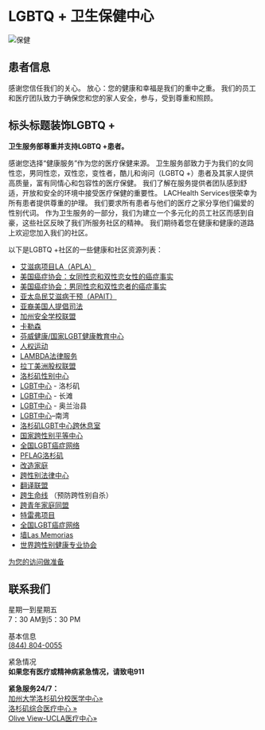 # LGBTQ + 卫生保健中心

![保健](https://dhs.lacounty.gov/harbor-ucla-medical-center/wp-content/uploads/sites/31/2020/07/dhs-logo-negative.png)

## 患者信息

感谢您信任我们的关心。 放心：您的健康和幸福是我们的重中之重。 我们的员工和医疗团队致力于确保您和您的家人安全，参与，受到尊重和照顾。

## 标头标题装饰LGBTQ +

**卫生服务部尊重并支持LGBTQ +患者。**

感谢您选择“健康服务”作为您的医疗保健来源。 卫生服务部致力于为我们的女同性恋，男同性恋，双性恋，变性者，酷儿和询问（LGBTQ +）患者及其家人提供高质量，富有同情心和包容性的医疗保健。 我们了解在服务提供者团队感到舒适，开放和安全的环境中接受医疗保健的重要性。 LACHealth Services很荣幸为所有患者提供尊重的护理。 我们要求所有患者与他们的医疗之家分享他们偏爱的性别代词。 作为卫生服务的一部分，我们为建立一个多元化的员工社区而感到自豪，这些社区反映了我们所服务社区的精神。 我们期待着您在健康和健康的道路上欢迎您加入我们的社区。

以下是LGBTQ +社区的一些健康和社区资源列表：
- [艾滋病项目LA（APLA）](https://aplahealth.org/)
- [美国癌症协会：女同性恋和双性恋女性的癌症事实](https://www.cancer.org/healthy/find-cancer-early/womens-health/cancer-facts-for-lesbians-and-bisexual-women.html)
- [美国癌症协会：男同性恋和双性恋者的癌症事实](https://www.cancer.org/healthy/find-cancer-early/mens-health/cancer-facts-for-gay-and-bisexual-men.html)
- [亚太岛民艾滋病干预（APAIT）](https://apaitonline.org/)
- [亚裔美国人提倡司法](https://www.advancingjustice-la.org/)
- [加州安全学校联盟](https://www.casafeschools.org/)
- [卡勒森](https://www.carecen-la.org/)
- [芬威健康/国家LGBT健康教育中心](https://fenwayhealth.org/the-fenway-institute/education/the-national-lgbt-health-education-center/)
- [人权运动](https://www.hrc.org/about)
- [LAMBDA法律服务](https://www.lambdalegal.org/)
- [拉丁美洲股权联盟](https://www.latinoequalityalliance.org/)
- [洛杉矶性别中心](https://www.lagendercenter.org/)
- [LGBT中心](https://lalgbtcenter.org/) - 洛杉矶
- [LGBT中心](https://www.centerlb.org/) - 长滩
- [LGBT中心](https://www.lgbtqcenteroc.org/) - 奥兰治县
- [LGBT中心](https://southbaycenter.wixsite.com/southbaylgbtcenter)–南湾
- [洛杉矶LGBT中心跨休息室](https://translounge.org/)
- [国家跨性别平等中心](https://transequality.org/)
- [全国LGBT癌症网络](https://cancer-network.org/)
- [PFLAG洛杉矶](https://pflag.org/)
- [改造家庭](https://www.transformingfamily.org/)
- [跨性别法律中心](https://transgenderlawcenter.org/)
- [翻译联盟](https://www.translatinacoalition.org/)
- [跨生命线](https://translifeline.org/) （预防跨性别自杀）
- [跨青年家庭同盟](https://www.imatyfa.org/)
- [特雷弗项目](https://www.thetrevorproject.org/?gclid=Cj0KCQjwy8f6BRC7ARIsAPIXOjjnnjoR7Vg73CvBR-wSvAOoCOBcO8du-g9cenhzfkfWjlWNCEp-QhQaAguYEALw_wcB)
- [全国LGBT癌症网络](https://cancer-network.org/)
- [墙Las Memorias](https://www.thewalllasmemorias.org/)
- [世界跨性别健康专业协会](https://www.wpath.org/)

[为您的访问做准备](/zh-CN/%E4%BF%9D%E5%81%A5%E4%B8%AD%E5%BF%83/%E6%82%A3%E8%80%85%E4%BF%A1%E6%81%AF/%E4%B8%BA%E6%82%A8%E7%9A%84%E8%AE%BF%E9%97%AE%E5%81%9A%E5%87%86%E5%A4%87/)

## 联系我们

星期一到星期五  
7：30 AM到5：30 PM  

基本信息  
[(844) 804-0055](tel:844804-0055)  

紧急情况  
**如果您有医疗或精神病紧急情况，请致电911**  

**紧急服务24/7：**  
[加州大学洛杉矶分校医学中心»](https://dhs.lacounty.gov/zh-CN/%E6%B8%AF%E5%8F%A3ucla%E5%8C%BB%E7%96%97%E4%B8%AD%E5%BF%83/)  
[洛杉矶综合医疗中心 »](https://dhs.lacounty.gov/zh-CN/%E5%B0%86%E5%86%9B/)  
[Olive View-UCLA医疗中心»](https://dhs.lacounty.gov/zh-CN/%E5%A5%A5%E5%88%A9%E7%BB%B4%E5%B0%A4/)
